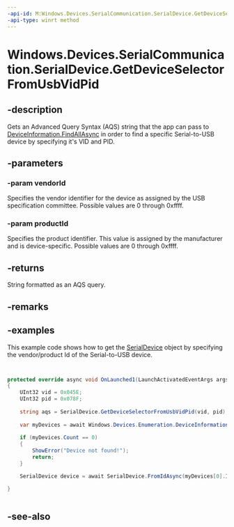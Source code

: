 ----api-id: M:Windows.Devices.SerialCommunication.SerialDevice.GetDeviceSelectorFromUsbVidPid(System.UInt16,System.UInt16)
-api-type: winrt method
---<!-- Method syntaxpublic string GetDeviceSelectorFromUsbVidPid(System.UInt16 vendorId, System.UInt16 productId)--># Windows.Devices.SerialCommunication.SerialDevice.GetDeviceSelectorFromUsbVidPid## -descriptionGets an Advanced Query Syntax (AQS) string that the app can pass to [DeviceInformation.FindAllAsync](../windows.devices.enumeration/deviceinformation_findallasync.md) in order to find a specific Serial-to-USB device by specifying it's VID and PID.## -parameters### -param vendorIdSpecifies the vendor identifier for the device as assigned by the USB specification committee. Possible values are 0 through 0xffff.### -param productIdSpecifies the product identifier. This value is assigned by the manufacturer and is device-specific. Possible values are 0 through 0xffff.## -returnsString formatted as an AQS query.## -remarks## -examplesThis example code shows how to get the [SerialDevice](serialdevice.md) object by specifying the vendor/product Id of the Serial-to-USB device.```csharpprotected override async void OnLaunched1(LaunchActivatedEventArgs args){    UInt32 vid = 0x045E;    UInt32 pid = 0x078F;        string aqs = SerialDevice.GetDeviceSelectorFromUsbVidPid(vid, pid);        var myDevices = await Windows.Devices.Enumeration.DeviceInformation.FindAllAsync(aqs, null);                if (myDevices.Count == 0)    {        ShowError("Device not found!");        return;    }    SerialDevice device = await SerialDevice.FromIdAsync(myDevices[0].Id);}```## -see-also